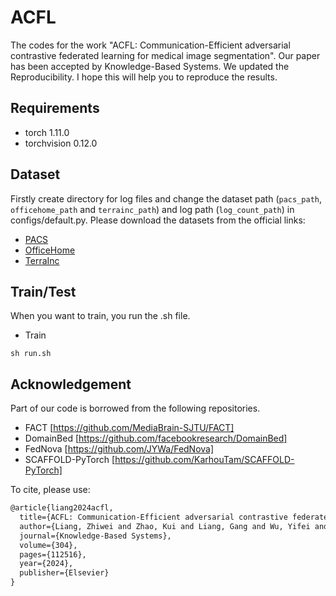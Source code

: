 # ACFL

The codes for the work "ACFL: Communication-Efficient adversarial contrastive federated learning for medical image segmentation". Our paper has been accepted by Knowledge-Based Systems. We updated the Reproducibility. I hope this will help you to reproduce the results. 



## Requirements

- torch 1.11.0
- torchvision 0.12.0

## Dataset

Firstly create directory for log files and change the dataset path (`pacs_path`, `officehome_path` and `terrainc_path`) and log path (`log_count_path`) in configs/default.py.
Please download the datasets from the official links:

- [PACS](http://www.eecs.qmul.ac.uk/~dl307/project_iccv2017)
- [OfficeHome](https://hemanthdv.github.io/officehome-dataset)
- [TerraInc](https://beerys.github.io/CaltechCameraTraps)


## Train/Test
When you want to train, you run the .sh file.

- Train
```
sh run.sh
```


## Acknowledgement

Part of our code is borrowed from the following repositories.

- FACT [https://github.com/MediaBrain-SJTU/FACT]
- DomainBed [https://github.com/facebookresearch/DomainBed]
- FedNova [https://github.com/JYWa/FedNova]
- SCAFFOLD-PyTorch [https://github.com/KarhouTam/SCAFFOLD-PyTorch]



To cite, please use:


```latex
@article{liang2024acfl,
  title={ACFL: Communication-Efficient adversarial contrastive federated learning for medical image segmentation},
  author={Liang, Zhiwei and Zhao, Kui and Liang, Gang and Wu, Yifei and Guo, Jinxi},
  journal={Knowledge-Based Systems},
  volume={304},
  pages={112516},
  year={2024},
  publisher={Elsevier}
}
```

